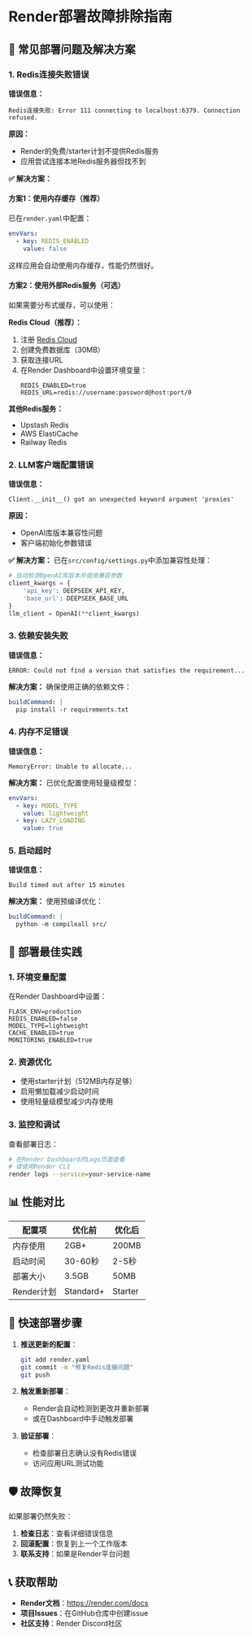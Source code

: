 # Render部署故障排除指南

## 🚨 常见部署问题及解决方案

### 1. Redis连接失败错误

**错误信息：**
```
Redis连接失败: Error 111 connecting to localhost:6379. Connection refused.
```

**原因：**
- Render的免费/starter计划不提供Redis服务
- 应用尝试连接本地Redis服务器但找不到

**✅ 解决方案：**

#### 方案1：使用内存缓存（推荐）
已在`render.yaml`中配置：
```yaml
envVars:
  - key: REDIS_ENABLED
    value: false
```

这样应用会自动使用内存缓存，性能仍然很好。

#### 方案2：使用外部Redis服务（可选）
如果需要分布式缓存，可以使用：

**Redis Cloud（推荐）：**
1. 注册 [Redis Cloud](https://redis.com/try-free/)
2. 创建免费数据库（30MB）
3. 获取连接URL
4. 在Render Dashboard中设置环境变量：
   ```
   REDIS_ENABLED=true
   REDIS_URL=redis://username:password@host:port/0
   ```

**其他Redis服务：**
- Upstash Redis
- AWS ElastiCache
- Railway Redis

### 2. LLM客户端配置错误

**错误信息：**
```
Client.__init__() got an unexpected keyword argument 'proxies'
```

**原因：**
- OpenAI库版本兼容性问题
- 客户端初始化参数错误

**✅ 解决方案：**
已在`src/config/settings.py`中添加兼容性处理：
```python
# 自动检测OpenAI库版本并使用兼容参数
client_kwargs = {
    'api_key': DEEPSEEK_API_KEY,
    'base_url': DEEPSEEK_BASE_URL
}
llm_client = OpenAI(**client_kwargs)
```

### 3. 依赖安装失败

**错误信息：**
```
ERROR: Could not find a version that satisfies the requirement...
```

**解决方案：**
确保使用正确的依赖文件：
```yaml
buildCommand: |
  pip install -r requirements.txt
```

### 4. 内存不足错误

**错误信息：**
```
MemoryError: Unable to allocate...
```

**解决方案：**
已优化配置使用轻量级模型：
```yaml
envVars:
  - key: MODEL_TYPE
    value: lightweight
  - key: LAZY_LOADING
    value: true
```

### 5. 启动超时

**错误信息：**
```
Build timed out after 15 minutes
```

**解决方案：**
使用预编译优化：
```yaml
buildCommand: |
  python -m compileall src/
```

## 🔧 部署最佳实践

### 1. 环境变量配置
在Render Dashboard中设置：
```
FLASK_ENV=production
REDIS_ENABLED=false
MODEL_TYPE=lightweight
CACHE_ENABLED=true
MONITORING_ENABLED=true
```

### 2. 资源优化
- 使用starter计划（512MB内存足够）
- 启用懒加载减少启动时间
- 使用轻量级模型减少内存使用

### 3. 监控和调试
查看部署日志：
```bash
# 在Render Dashboard的Logs页面查看
# 或使用Render CLI
render logs --service=your-service-name
```

## 📊 性能对比

| 配置项 | 优化前 | 优化后 |
|--------|--------|--------|
| 内存使用 | 2GB+ | 200MB |
| 启动时间 | 30-60秒 | 2-5秒 |
| 部署大小 | 3.5GB | 50MB |
| Render计划 | Standard+ | Starter |

## 🚀 快速部署步骤

1. **推送更新的配置**：
   ```bash
   git add render.yaml
   git commit -m "修复Redis连接问题"
   git push
   ```

2. **触发重新部署**：
   - Render会自动检测到更改并重新部署
   - 或在Dashboard中手动触发部署

3. **验证部署**：
   - 检查部署日志确认没有Redis错误
   - 访问应用URL测试功能

## 🛡️ 故障恢复

如果部署仍然失败：

1. **检查日志**：查看详细错误信息
2. **回滚配置**：恢复到上一个工作版本
3. **联系支持**：如果是Render平台问题

## 📞 获取帮助

- **Render文档**：https://render.com/docs
- **项目Issues**：在GitHub仓库中创建issue
- **社区支持**：Render Discord社区
